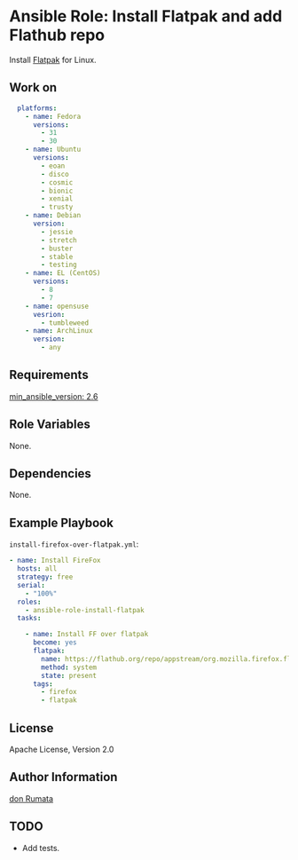 # Ansible Role: Install Flatpak and add Flathub repo

Install [Flatpak](https://flatpak.org/) for Linux.

## Work on

```yaml
  platforms:
    - name: Fedora
      versions:
        - 31
        - 30
    - name: Ubuntu
      versions:
        - eoan
        - disco
        - cosmic
        - bionic
        - xenial
        - trusty
    - name: Debian
      version:
        - jessie
        - stretch
        - buster
        - stable
        - testing
    - name: EL (CentOS)
      versions:
        - 8
        - 7
    - name: opensuse
      vesrion:
        - tumbleweed
    - name: ArchLinux
      version:
        - any
```

## Requirements

[min_ansible_version: 2.6](https://docs.ansible.com/ansible/latest/modules/flatpak_module.html)

## Role Variables

None.

## Dependencies

None.

## Example Playbook

`install-firefox-over-flatpak.yml`:

```yaml
- name: Install FireFox
  hosts: all
  strategy: free
  serial:
    - "100%"
  roles:
    - ansible-role-install-flatpak
  tasks:

    - name: Install FF over flatpak
      become: yes
      flatpak:
        name: https://flathub.org/repo/appstream/org.mozilla.firefox.flatpakref
        method: system
        state: present
      tags:
        - firefox
        - flatpak
```

## License

Apache License, Version 2.0

## Author Information

[don Rumata](https://github.com/don-rumata)

## TODO

- Add tests.
